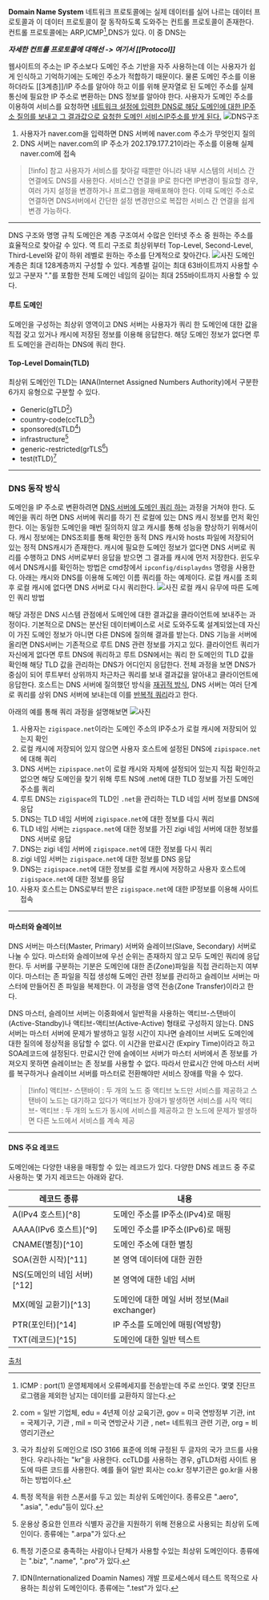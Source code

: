 **Domain Name System**
네트워크 프로토콜에는 실제 데이터를 실어 나르는 데이터 프로토콜과 이 데이터 프로토콜이 잘 동작하도록 도와주는 컨트롤 프로토콜이 존재한다. 컨트롤 프로토콜에는 ARP,ICMP[^1],DNS가 있다. 이 중 DNS는 

***자세한 컨트롤 프로토콜에 대해선 -> 여기서 [[Protocol]]***

웹사이트의 주소는 IP 주소보다 도메인 주소 기반을 자주 사용하는데 이는 사용자가 쉽게 인식하고 기억하기에는 도메인 주소가 적합하기 때문이다.
물론 도메인 주소를 이용하더라도 [[3계층]]/IP 주소를 알아야 하고 이를 위해 문자열로 된 도메인 주소를 실제 통신에 필요한 IP 주소로 변환하는 DNS 정보를 알아야 한다.
사용자가 도메인 주소를 이용하여 서비스를 요청하면 <U>네트워크 설정에 입력한 DNS로 해당 도메인에 대한 IP주소 질의를 보내고 그 결과값으로 요청한 도메인 서비스IP주소를 받게 된다.</U>
![DNS구조](https://img1.daumcdn.net/thumb/R1280x0/?scode=mtistory2&fname=https%3A%2F%2Fblog.kakaocdn.net%2Fdn%2Fb9W3uZ%2FbtrGC67fm31%2FaMF0K0CSUw7X01UAs1ZcjK%2Fimg.png)
1. 사용자가 naver.com을 입력하면 DNS 서버에 naver.com 주소가 무엇인지 질의
2. DNS 서버는 naver.com의 IP 주소가 202.179.177.21이라는 주소를 이용해 실제 naver.com에 접속
>[!info] 참고
>사용자가 서비스를 찾아갈 때뿐만 아니라 내부 시스템의 서비스 간 연결에도 DNS를 사용한다.
>서비스간 연결을 IP로 한다면 IP변경이 필요할 경우, 여러 가지 설정을 변경하거나 프로그램을 재배포해야 한다.
>이때 도메인 주소로 연결하면 DNS서버에서 간단한 설정 변경만으로 복잡한 서비스 간 연결을 쉽게 변경 가능하다.

-----
DNS 구조와 명명 규칙
도메인은 계층 구조여서 수많은 인터넷 주소 중 원하는 주소를 효율적으로 찾아갈 수 있다.
역 트리 구조로 최상위부터 Top-Level, Second-Level, Third-Level와 같이 하위 레벨로 원하는 주소를 단계적으로 찾아간다.
![사진](https://img1.daumcdn.net/thumb/R1280x0/?scode=mtistory2&fname=https%3A%2F%2Fblog.kakaocdn.net%2Fdn%2FbsKWsj%2FbtrGEKhOkq6%2F3zRkAzsjKc0RZgNKeQgr8k%2Fimg.png)
도메인 계층은 최대 128계층까지 구성할 수 있다. 계층별 길이는 최대 63바이트까지 사용할 수 있고 구분자 "."를 포함한 전체 도메인 네임의 길이는 최대 255바이트까지 사용할 수 있다.

#### 루트 도메인
도메인을 구성하는 최상위 영역이고 DNS 서버는 사용자가 쿼리 한 도메인에 대한 값을 직접 갖고 있거나 캐시에 저장된 정보를 이용해 응답한다. 해당 도메인 정보가 없다면 루트 도메인을 관리하는 DNS에 쿼리 한다.

#### Top-Level Domain(TLD)
최상위 도메인인 TLD는 IANA(Internet Assigned Numbers Authority)에서 구분한 6가지 유형으로 구분할 수 있다.
- Generic(gTLD[^2])
- country-code(ccTLD[^3])
- sponsored(sTLD[^4])
- infrastructure[^5]
- generic-restricted(grTLS[^6])
- test(tTLD)[^7]
---
### DNS 동작 방식
도메인을 IP 주소로 변환하려면 <U>DNS 서버에 도메인 쿼리 하는</U> 과정을 거쳐야 한다.
도메인을 쿼리 하면 DNS 서버에 쿼리를 하기 전 로컬에 있는 DNS 캐시 정보를 먼저 확인한다. 이는 동일한 도메인을 매번 질의하지 않고 캐시를 통해 성능을 향상하기 위해서이다.
캐시 정보에는 DNS조회를 통해 확인한 동적 DNS 캐시와 hosts 파일에 저장되어 있는 정적 DNS캐시가 존재한다.
캐시에 필요한 도메인 정보가 없다면 DNS 서버로 쿼리를 수행하고 DNS 서버로부터 응답을 받으면 그 결과를 캐시에 먼저 저장한다.
윈도우에서 DNS캐시를 확인하는 방법은 cmd창에서 `ipconfig/displaydns` 명령을 사용한다.
아래는 캐시와 DNS를 이용해 도메인 이름 쿼리를 하는 예제이다. 로컬 캐시를 조회 후 로컬 캐시에 없다면 DNS 서버로 다시 쿼리한다.
![사진](https://img1.daumcdn.net/thumb/R1280x0/?scode=mtistory2&fname=https%3A%2F%2Fblog.kakaocdn.net%2Fdn%2FbqNeYV%2FbtrGEw5hldT%2FKymhUUfYQpunQ6bi50fH0K%2Fimg.png)
로컬 캐시 유무에 따른 도메인 쿼리 방법

해당 과정은 DNS 시스템 관점에서 도메인에 대한 결과값을 클라이언트에 보내주는 과정이다.
기본적으로 DNS는 분산된 데이터베이스로 서로 도와주도록 설계되었는데 자신이 가진 도메인 정보가 아니면 다른 DNS에 질의해 결과를 받는다.
DNS 기능을 서버에 올리면 DNS서버는 기존적으로 루트 DNS 관련 정보를 가지고 있다. 클라이언트 쿼리가 자신에게 없다면 루트 DNS에 쿼리하고 루트 DSN에서는 쿼리 한 도메인의 TLD 값을 확인해 해당 TLD 값을 관리하는 DNS가 어디인지 응답한다.
전체 과정을 보면 DNS가 중심이 되어 루트부터 상위까지 차근차근 쿼리를 보내 결과값을 알아내고 클라이언트에 응답한다. 호스트는 DNS 서버에 질의했던 방식을 <U> 재귀적 방식</U>, DNS 서버는 여러 단계로 쿼리를 상위 DNS 서버에 보내는데 이를 <U>반복적 쿼리</U>라고 한다.

아래의 예를 통해 쿼리 과정을 설명해보면
![사진](https://img1.daumcdn.net/thumb/R1280x0/?scode=mtistory2&fname=https%3A%2F%2Fblog.kakaocdn.net%2Fdn%2FeQCmm2%2FbtrGEmIGfyc%2FW8I7YHBJxtksN6PiQHR3l1%2Fimg.png)
1. 사용자는 `zigispace.net`이라는 도메인 주소의 IP주소가 로컬 캐시에 저장되어 있는지 확인
2. 로컬 캐시에 저장되어 있지 않으면 사용자 호스트에 설정된 DNS에 `zipispace.net`에 대해 쿼리
3. DNS 서버는 `zipispace.net`이 로컬 캐시와 자체에 설정되어 있는지 직접 확인하고 없으면 해당 도메인을 찾기 위해 루트 NS에 .net에 대한 TLD 정보를 가진 도메인 주소를 쿼리
4. 루트 DNS는 `zigispace`의 TLD인 `.net`을 관리하는 TLD 네임 서버 정보를 DNS에 응답
5. DNS는 TLD 네임 서버에 `zigispace.net`에 대한 정보를 다시 쿼리
6. TLD 네임 서버는 `zigspace.net`에 대한 정보를 가진 zigi 네임 서버에 대한 정보를 DNS 서버로 응답
7. DNS는 zigi 네임 서버에 `zigispace.net`에 대한 정보를 다시 쿼리
8. zigi 네임 서버는 `zigispace.net`에 대한 정보를 DNS 응답
9. DNS는 `zigispace.net`에 대한 정보를 로컬 캐시에 저장하고 사용자 호스트에 `zigispace.net`에 대한 정보를 응답
10. 사용자 호스트는 DNS로부터 받은 `zigispace.net`에 대한 IP정보를 이용해 사이트 접속
---
#### 마스터와 슬레이브
DNS 서버는 마스터(Master, Primary) 서버와 슬레이브(Slave, Secondary) 서버로 나눌 수 있다. 마스터와 슬레이브에 우선 순위는 존재하지 않고 모두 도메인 쿼리에 응답한다.
두 서버를 구분하는 기분은 도메인에 대한 존(Zone)파일을 직접 관리하는지 여부이다.
마스터는 존 파일을 직접 생성해 도메인 관련 정보를 관리하고
슬레이브 서버는 마스터에 만들어진 존 파일을 복제한다. 이 과정을 영역 전송(Zone Transfer)이라고 한다.

DNS 마스터, 슬레이브 서버는 이중화에서 일반적을 사용하는 액티브-스탠바이(Active-Standby)나 액티브-액티브(Active-Active) 형태로 구성하지 않는다.
DNS 서버는 마스터 서버에 문제가 발생하고 일정 시간이 지나면 슬레이브 서버도 도메인에 대한 질의에 정상적을 응답할 수 없다. 이 시간을 만료시간 (Expiry Time)이라고 하고 SOA레코드에 설정된다.
만료시간 안에 슬에이브 서버가 마스터 서버에서 존 정보를 가져오지 못하면 슬레이브는 존 정보를 사용할 수 없다.
따라서 만료시간 안에 마스터 서버를 복구하거나 슬레이브 서버를 마스터로 전환해야만 서비스 장애를 막을 수 있다.
>[!info]
>액티브- 스탠바이 : 두 개의 노드 중 액티브 노드만 서비스를 제공하고 스탠바이 노드는 대기하고 있다가 액티브가 장애가 발생하면 서비스를 시작
>액티브- 액티브 : 두 개의 노드가 동시에 서비스를 제공하고 한 노드에 문제가 발생하면 다른 노드에서 서비스를 계속 제공

---
#### DNS 주요 레코드

도메인에는 다양한 내용을 매핑할 수 있는 레코드가 있다. 다양한 DNS 레코드 중 주로 사용하는 몇 가지 레코드는 아래와 같다.

| 레코드 종류            | 내용                                         |
| ---------------------- | -------------------------------------------- |
| A(IPv4 호스트)[^8]     | 도메인 주소를 IP주소(IPv4)로 매핑            |
| AAAA(IPv6 호스트)[^9]    | 도메인 주소를 IP주소(IPv6)로 매핑            |
| CNAME(별칭)[^10]            | 도메인 주소에 대한 별칭                      |
| SOA(권한 시작)[^11]         | 본 영역 데이터에 대한 권한                   |
| NS(도메인의 네임 서버)[^12] | 본 영역에 대한 네임 서버                     |
| MX(메일 교환기)[^13]        | 도메인에 대한 메일 서버 정보(Mail exchanger) |
| PTR(포인터)[^14]            | IP 주소를 도메인에 매핑(역방향)              |
| TXT(레코드)[^15]            | 도메인에 대한 일반 텍스트                                             |

[출처](https://rooftoproom-whale.tistory.com/36)

[^1]:ICMP : port(1)
운영체제에서 오류메세지를 전송받는데 주로 쓰인다.
몇몇 진단프로그램을 제외한 남지는 데이터를 교환하지 않는다.
[^2]: com = 일반 기업체, edu = 4년제 이상 교육기관, gov = 미국 연방정부 기관, int = 국제기구, 기관 , mil = 미국 연방군사 기관 , net= 네트워크 관련 기관, org = 비영리기관
[^3]:국가 최상위 도메인으로 ISO 3166 표준에 의해 규정된 두 글자의 국가 코드를 사용한다. 우리나하는 "kr"을 사용한다. ccTLD를 사용하는 경우, gTLD처럼 사이트 용도에 따른 코드를 사용한다. 예를 들어 일반 회사는 co.kr 정부기관은 go.kr을 사용하는 방법이다.
[^4]:특정 목적을 위한 스폰서를 두고 있는 최상위 도메인이다. 종류오른 ".aero", ".asia", ".edu"등이 있다.
[^5]:운용상 중요한 인프라 식별자 공간을 지원하기 위해 전용으로 사용되는 최상위 도메인이다. 종류에는 ".arpa"가 있다.
[^6]:특정 기준으로 충족하는 사람이나 단체가 사용할 수있는 최상위 도메인이다. 종류에는 ".biz", ".name", ".pro"가 있다.
[^7]:IDN(Internationalized Doamin Names) 개발 프로세스에서 테스트 목적으로 사용하는 최상위 도메인이다. 종류에는 ".test"가 있다.
